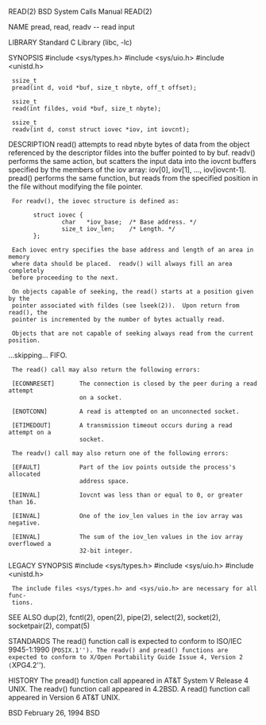 READ(2) BSD System Calls Manual READ(2)

NAME
pread, read, readv -- read input

LIBRARY
Standard C Library (libc, -lc)

SYNOPSIS
#include <sys/types.h>
#include <sys/uio.h>
#include <unistd.h>

     ssize_t
     pread(int d, void *buf, size_t nbyte, off_t offset);

     ssize_t
     read(int fildes, void *buf, size_t nbyte);

     ssize_t
     readv(int d, const struct iovec *iov, int iovcnt);

DESCRIPTION
read() attempts to read nbyte bytes of data from the object referenced by the
descriptor fildes into the buffer pointed to by buf. readv() performs the same
action, but scatters the input data into the iovcnt buffers specified by the
members of the iov array: iov[0], iov[1], ..., iov[iovcnt-1]. pread() performs
the same function, but reads from the specified position in the file without
modifying the file pointer.

     For readv(), the iovec structure is defined as:

           struct iovec {
                   char   *iov_base;  /* Base address. */
                   size_t iov_len;    /* Length. */
           };

     Each iovec entry specifies the base address and length of an area in memory
     where data should be placed.  readv() will always fill an area completely
     before proceeding to the next.

     On objects capable of seeking, the read() starts at a position given by the
     pointer associated with fildes (see lseek(2)).  Upon return from read(), the
     pointer is incremented by the number of bytes actually read.

     Objects that are not capable of seeking always read from the current position.

...skipping...
FIFO.

     The read() call may also return the following errors:

     [ECONNRESET]       The connection is closed by the peer during a read attempt
                        on a socket.

     [ENOTCONN]         A read is attempted on an unconnected socket.

     [ETIMEDOUT]        A transmission timeout occurs during a read attempt on a
                        socket.

     The readv() call may also return one of the following errors:

     [EFAULT]           Part of the iov points outside the process's allocated
                        address space.

     [EINVAL]           Iovcnt was less than or equal to 0, or greater than 16.

     [EINVAL]           One of the iov_len values in the iov array was negative.

     [EINVAL]           The sum of the iov_len values in the iov array overflowed a
                        32-bit integer.

LEGACY SYNOPSIS
#include <sys/types.h>
#include <sys/uio.h>
#include <unistd.h>

     The include files <sys/types.h> and <sys/uio.h> are necessary for all func-
     tions.

SEE ALSO
dup(2), fcntl(2), open(2), pipe(2), select(2), socket(2), socketpair(2),
compat(5)

STANDARDS
The read() function call is expected to conform to ISO/IEC 9945-1:1990
(`POSIX.1''). The readv() and pread() functions are expected to conform to X/Open Portability Guide Issue 4, Version 2 (`XPG4.2'').

HISTORY
The pread() function call appeared in AT&T System V Release 4 UNIX. The
readv() function call appeared in 4.2BSD. A read() function call appeared in
Version 6 AT&T UNIX.

BSD February 26, 1994 BSD
